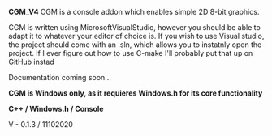 **CGM_V4**
CGM is a console addon which enables simple 2D 8-bit graphics.

CGM is written using MicrosoftVisualStudio, however you should be able to adapt it to whatever your editor of choice is. If you wish to use Visual studio, the project should come with an .sln, which allows you to instatnly open the project.
If I ever figure out how to use C-make I'll probably put that up on GitHub instad

Documentation coming soon...

**CGM is Windows only, as it requieres Windows.h for its core functionality**

**C++ / Windows.h / Console**

V - 0.1.3 / 11102020
